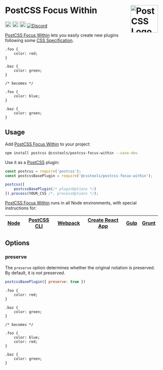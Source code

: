 # PostCSS Focus Within [<img src="https://postcss.github.io/postcss/logo.svg" alt="PostCSS Logo" width="90" height="90" align="right">][postcss]

[<img alt="npm version" src="https://img.shields.io/npm/v/@csstools/postcss-focus-within.svg" height="20">][npm-url] [<img alt="CSS Standard Status" src="https://cssdb.org/images/badges/TODO.svg" height="20">][css-url] [<img alt="Build Status" src="https://github.com/csstools/postcss-plugins/workflows/test/badge.svg" height="20">][cli-url] [<img alt="Discord" src="https://shields.io/badge/Discord-5865F2?logo=discord&logoColor=white">][discord]

[PostCSS Focus Within] lets you easily create new plugins following some [CSS Specification].

```pcss
.foo {
	color: red;
}

.baz {
	color: green;
}

/* becomes */

.foo {
	color: blue;
}

.baz {
	color: green;
}
```

## Usage

Add [PostCSS Focus Within] to your project:

```bash
npm install postcss @csstools/postcss-focus-within --save-dev
```

Use it as a [PostCSS] plugin:

```js
const postcss = require('postcss');
const postcssBasePlugin = require('@csstools/postcss-focus-within');

postcss([
	postcssBasePlugin(/* pluginOptions */)
]).process(YOUR_CSS /*, processOptions */);
```

[PostCSS Focus Within] runs in all Node environments, with special
instructions for:

| [Node](INSTALL.md#node) | [PostCSS CLI](INSTALL.md#postcss-cli) | [Webpack](INSTALL.md#webpack) | [Create React App](INSTALL.md#create-react-app) | [Gulp](INSTALL.md#gulp) | [Grunt](INSTALL.md#grunt) |
| --- | --- | --- | --- | --- | --- |

## Options

### preserve

The `preserve` option determines whether the original notation
is preserved. By default, it is not preserved.

```js
postcssBasePlugin({ preserve: true })
```

```pcss
.foo {
	color: red;
}

.baz {
	color: green;
}

/* becomes */

.foo {
	color: blue;
	color: red;
}

.baz {
	color: green;
}
```

[cli-url]: https://github.com/csstools/postcss-plugins/actions/workflows/test.yml?query=workflow/test
[css-url]: https://cssdb.org/#TODO
[discord]: https://discord.gg/bUadyRwkJS
[npm-url]: https://www.npmjs.com/package/@csstools/postcss-focus-within

[Gulp PostCSS]: https://github.com/postcss/gulp-postcss
[Grunt PostCSS]: https://github.com/nDmitry/grunt-postcss
[PostCSS]: https://github.com/postcss/postcss
[PostCSS Loader]: https://github.com/postcss/postcss-loader
[PostCSS Focus Within]: https://github.com/csstools/postcss-plugins/tree/main/plugins/postcss-focus-within
[CSS Specification]: #TODO
